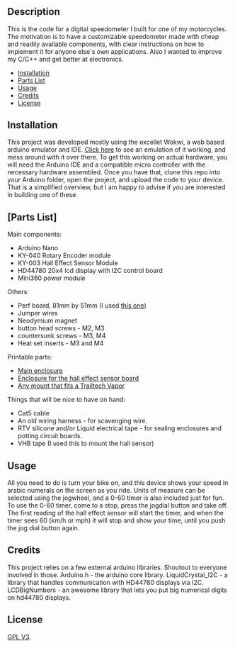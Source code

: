 # <Speedometer>

## Description

This is the code for a digital speedometer I built for one of my motorcycles. The motivation is to have a customizable speedometer made with cheap and readily available components, with clear instructions on how to implement it for anyone else's own applications. Also I wanted to improve my C/C++ and get better at electronics.

- [Installation](#installation)
- [Parts List](#parts_list)
- [Usage](#usage)
- [Credits](#credits)
- [License](#license)

## Installation

This project was developed mostly using the excellet Wokwi, a web based arduino emulator and IDE. [Click here](https://wokwi.com/projects/395529083108023297/) to see an emulation of it working, and mess around with it over there.
To get this working on actual hardware, you will need the Arduino IDE and a compatible micro controller with the necessary hardware assembled. Once you have that, clone this repo into your Arduino folder, open the project, and upload the code to your device. 
That is a simplified overview, but I am happy to advise if you are interested in building one of these. 

## [Parts List]

Main components:
- Arduino Nano
- KY-040 Rotary Encoder module
- KY-003 Hall Effect Sensor Module
- HD44780 20x4 lcd display with I2C control board
- Mini360 power module

Others:
- Perf board, 81mm by 51mm (I used [this one](https://www.adafruit.com/product/571))
- Jumper wires
- Neodymium magnet
- button head screws - M2, M3
- countersunk screws - M3, M4
- Heat set inserts - M3 and M4

Printable parts:
- [Main enclosure](https://www.printables.com/model/1138223-speedometer)
- [Enclosure for the hall effect sensor board](https://www.thingiverse.com/thing:2902487)
- [Any mount that fits a Trailtech Vapor](https://www.thingiverse.com/search?q=trailtech+vapor&page=1)

Things that will be nice to have on hand:
- Cat5 cable
- An old wiring harness - for scavenging wire.
- RTV silicone and/or Liquid electrical tape - for sealing enclosures and potting circuit boards.
- VHB tape (I used this to mount the hall sensor)


## Usage

All you need to do is turn your bike on, and this device shows your speed in arabic numerals on the screen as you ride. Units of measure can be selected using the jogwheel, and a 0-60 timer is also included just for fun.
To use the 0-60 timer, come to a stop, press the jogdial button and take off. The first reading of the hall effect sensor will start the timer, and when the timer sees 60 (km/h or mph) it will stop and show your time, until you push the jog dial button again.


## Credits

This project relies on a few external arduino libraries. Shoutout to everyone involved in those.
Arduino.h - the arduino core library.
LiquidCrystal_I2C - a library that handles communication with HD44780 displays via I2C.
LCDBigNumbers - an awesome library that lets you put big numerical digits on hd44780 displays.



## License

[GPL V3](https://choosealicense.com/licenses/gpl-3.0/).
